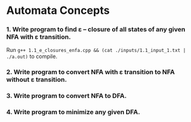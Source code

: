 # Automata Concepts
### 1. Write program to find ε – closure of all states of any given NFA with ε transition.

Run ```g++ 1.1_e_closures_enfa.cpp && (cat ./inputs/1.1_input_1.txt | ./a.out)``` to compile.

### 2. Write program to convert NFA with ε transition to NFA without ε transition.


### 3. Write program to convert NFA to DFA. 


### 4. Write program to minimize any given DFA.

